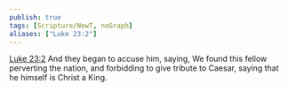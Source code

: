 ```yaml
---
publish: true
tags: [Scripture/NewT, noGraph]
aliases: ["Luke 23:2"]
---
```

[Luke 23:2](https://churchofjesuschrist.org/study/scriptures/nt/luke/23?lang=eng&id=p2#p2) And they began to accuse him, saying, We found this fellow perverting the nation, and forbidding to give tribute to Caesar, saying that he himself is Christ a King.
